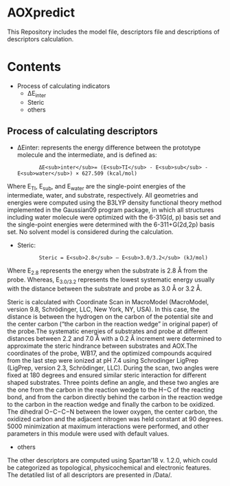 # AOXpredict
This Repository includes the model file, descriptors file and descriptions of descriptors calculation.

# Contents

* Process of calculating indicators
  * ΔE<sub>inter</sub>
  * Steric
  * others
  

## Process of calculating descriptors

* ΔEinter: represents the energy difference between the prototype molecule and the intermediate, and is defined as:



             ΔE<sub>inter</sub>= (E<sub>TI</sub> - E<sub>sub</sub> - E<sub>water</sub>) × 627.509 (kcal/mol)

Where E<sub>TI</sub>, E<sub>sub</sub>, and E<sub>water</sub> are the single-point energies of the intermediate, water, and substrate, respectively. All  geometries and energies were computed using the B3LYP density functional theory method implemented in the
Gaussian09 program package, in which all structures including water molecule were optimized with the 6-31G(d, p) basis set and the single-point energies were determined with the 6-311+G(2d,2p) basis set. No solvent model is considered during the calculation.

* Steric: 



             Steric = E<sub>2.8</sub> – E<sub>3.0/3.2</sub> (kJ/mol)

Where E<sub>2.8</sub> represents the energy when the substrate is 2.8 Å from the probe. Whereas, E<sub>3.0/3.2</sub> represents the lowest systematic energy usually with the distance between the substrate and probe as 3.0 Å or 3.2 Å. 

Steric is calculated with Coordinate Scan in MacroModel (MacroModel, version 9.8, Schrödinger, LLC, New York, NY, USA). In this case, the distance is between the hydrogen on the carbon of the potential site and the center carbon (“the carbon in the reaction wedge” in original paper) of the probe.The systematic energies of substrates and probe at different distances between 2.2 and 7.0 Å with a 0.2 Å increment were determined to approximate the steric hindrance between substrates and AOX.The coordinates of the probe, WB17, and the optimized compounds acquired from the last step were ionized at pH 7.4 using Schrodinger LigPrep (LigPrep, version 2.3, Schrödinger, LLC). During the scan, two angles were fixed at 180 degrees and ensured similar steric interaction for different shaped substrates. Three points define an angle, and these two angles are the one from the carbon in the reaction wedge to the H−C of the reacting bond, and from the carbon directly behind the carbon in the reaction wedge to the carbon in the reaction wedge and finally the carbon to be oxidized. The dihedral  O−C−C−N between the lower oxygen, the center carbon, the oxidized carbon and the adjacent nitrogen was held constant at 90 degrees. 5000 minimization at maximum interactions were performed, and other parameters in this module were used with default values. 

* others


The other descriptors are computed using Spartan’18 v. 1.2.0, which could be categorized as topological, physicochemical and electronic features. The detatiled list of all descriptors are presented in /Data/.



